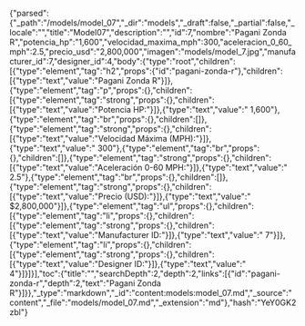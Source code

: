 {"parsed":{"_path":"/models/model_07","_dir":"models","_draft":false,"_partial":false,"_locale":"","title":"Model07","description":"","id":7,"nombre":"Pagani Zonda R","potencia_hp":"1,600","velocidad_maxima_mph":300,"aceleracion_0_60_mph":2.5,"precio_usd":"2,800,000","imagen":"models/model_7.jpg","manufacturer_id":7,"designer_id":4,"body":{"type":"root","children":[{"type":"element","tag":"h2","props":{"id":"pagani-zonda-r"},"children":[{"type":"text","value":"Pagani Zonda R"}]},{"type":"element","tag":"p","props":{},"children":[{"type":"element","tag":"strong","props":{},"children":[{"type":"text","value":"Potencia HP:"}]},{"type":"text","value":" 1,600"},{"type":"element","tag":"br","props":{},"children":[]},{"type":"element","tag":"strong","props":{},"children":[{"type":"text","value":"Velocidad Máxima (MPH):"}]},{"type":"text","value":" 300"},{"type":"element","tag":"br","props":{},"children":[]},{"type":"element","tag":"strong","props":{},"children":[{"type":"text","value":"Aceleración 0-60 MPH:"}]},{"type":"text","value":" 2.5"},{"type":"element","tag":"br","props":{},"children":[]},{"type":"element","tag":"strong","props":{},"children":[{"type":"text","value":"Precio (USD):"}]},{"type":"text","value":" $2,800,000"}]},{"type":"element","tag":"ul","props":{},"children":[{"type":"element","tag":"li","props":{},"children":[{"type":"element","tag":"strong","props":{},"children":[{"type":"text","value":"Manufacturer ID:"}]},{"type":"text","value":" 7"}]},{"type":"element","tag":"li","props":{},"children":[{"type":"element","tag":"strong","props":{},"children":[{"type":"text","value":"Designer ID:"}]},{"type":"text","value":" 4"}]}]}],"toc":{"title":"","searchDepth":2,"depth":2,"links":[{"id":"pagani-zonda-r","depth":2,"text":"Pagani Zonda R"}]}},"_type":"markdown","_id":"content:models:model_07.md","_source":"content","_file":"models/model_07.md","_extension":"md"},"hash":"YeY0GK2zbl"}
